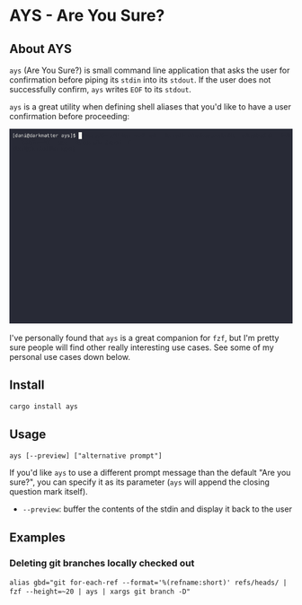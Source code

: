 # AYS - Are You Sure?

## About AYS

`ays` (Are You Sure?) is small command line application that asks the user for confirmation before piping
its `stdin` into its `stdout`. If the user does not successfully confirm, `ays` writes `EOF` to its `stdout`.

`ays` is a great utility when defining shell aliases that you'd like to have a user confirmation before proceeding:

![ays](./docs/ays.gif)

I've personally found that `ays` is a great companion for `fzf`, but I'm pretty sure people will find other really
interesting use cases. See some of my personal use cases down below.

## Install

```
cargo install ays
```

## Usage

```
ays [--preview] ["alternative prompt"]
```

If you'd like `ays` to use a different prompt message than the default "Are you sure?", you can specify it as its
parameter (`ays` will append the closing question mark itself).

- `--preview`: buffer the contents of the stdin and display it back to the user

## Examples

### Deleting git branches locally checked out

```
alias gbd="git for-each-ref --format='%(refname:short)' refs/heads/ | fzf --height=~20 | ays | xargs git branch -D"
```
